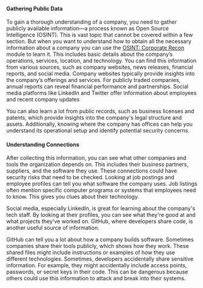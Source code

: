 #### Gathering Public Data

To gain a thorough understanding of a company, you need to gather publicly available information—a process known as Open Source Intelligence (OSINT). This is vast topic that cannot be covered within a few section. But when you want to understand how to obtain all the necessary information about a company you can use the [OSINT: Corporate Recon](https://academy.hackthebox.com/course/preview/osint-corporate-recon) module to learn it. This includes basic details about the company’s operations, services, location, and technology. You can find this information from various sources, such as company websites, news releases, financial reports, and social media. Company websites typically provide insights into the company’s offerings and services. For publicly traded companies, annual reports can reveal financial performance and partnerships. Social media platforms like LinkedIn and Twitter offer information about employees and recent company updates

You can also learn a lot from public records, such as business licenses and patents, which provide insights into the company's legal structure and assets. Additionally, knowing where the company has offices can help you understand its operational setup and identify potential security concerns.

#### Understanding Connections

After collecting this information, you can see what other companies and tools the organization depends on. This includes their business partners, suppliers, and the software they use. These connections could have security risks that need to be checked. Looking at job postings and employee profiles can tell you what software the company uses. Job listings often mention specific computer programs or systems that employees need to know. This gives you clues about their technology.

Social media, especially LinkedIn, is great for learning about the company's tech staff. By looking at their profiles, you can see what they're good at and what projects they've worked on. GitHub, where developers share code, is another useful source of information.

GitHub can tell you a lot about how a company builds software. Sometimes companies share their tools publicly, which shows how they work. These shared files might include instructions or examples of how they use different technologies. Sometimes, developers accidentally share sensitive information. For example, they might accidentally include access points, passwords, or secret keys in their code. This can be dangerous because others could use this information to attack and break into their systems.